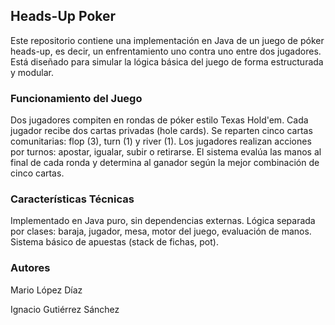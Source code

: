 ## Heads-Up Poker
Este repositorio contiene una implementación en Java de un juego de póker heads-up, es decir, un enfrentamiento uno contra uno entre dos jugadores. Está diseñado para simular la lógica básica del juego de forma estructurada y modular.

### Funcionamiento del Juego
Dos jugadores compiten en rondas de póker estilo Texas Hold'em.
Cada jugador recibe dos cartas privadas (hole cards).
Se reparten cinco cartas comunitarias: flop (3), turn (1) y river (1).
Los jugadores realizan acciones por turnos: apostar, igualar, subir o retirarse.
El sistema evalúa las manos al final de cada ronda y determina al ganador según la mejor combinación de cinco cartas.

### Características Técnicas
Implementado en Java puro, sin dependencias externas.
Lógica separada por clases: baraja, jugador, mesa, motor del juego, evaluación de manos.
Sistema básico de apuestas (stack de fichas, pot).

### Autores
Mario López Díaz

Ignacio Gutiérrez Sánchez
